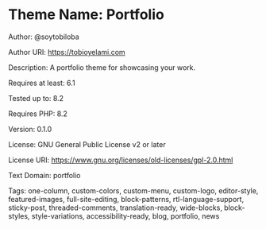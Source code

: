 # Theme Name: Portfolio  
Author: @soytobiloba

Author URI: https://tobioyelami.com

Description: A portfolio theme for showcasing your work.

Requires at least: 6.1

Tested up to: 8.2

Requires PHP: 8.2

Version: 0.1.0

License: GNU General Public License v2 or later

License URI: https://www.gnu.org/licenses/old-licenses/gpl-2.0.html

Text Domain: portfolio

Tags: one-column, custom-colors, custom-menu, custom-logo, editor-style, featured-images, full-site-editing, block-patterns, rtl-language-support, sticky-post, threaded-comments, translation-ready, wide-blocks, block-styles, style-variations, accessibility-ready, blog, portfolio, news